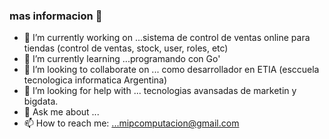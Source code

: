 ### mas informacion 👋

- 🔭 I’m currently working on ...sistema de control de ventas online para tiendas (control de ventas, stock, user, roles, etc)
- 🌱 I’m currently learning ...programando con Go'
- 👯 I’m looking to collaborate on ... como desarrollador en ETIA (esccuela tecnologica informatica Argentina)
- 🤔 I’m looking for help with ... tecnologias avansadas de marketin y bigdata.
- 💬 Ask me about ...
- 📫 How to reach me: ...mipcomputacion@gmail.com

